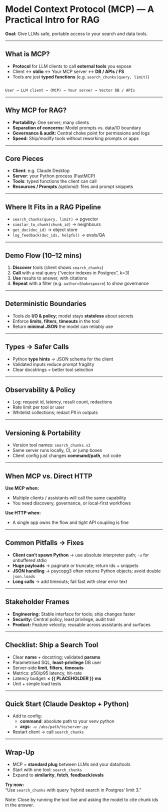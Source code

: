 # Model Context Protocol (MCP) — A Practical Intro for RAG

**Goal:** Give LLMs safe, portable access to your search and data tools.



---

## What is MCP?

- **Protocol** for LLM clients to call **external tools** you expose
- Client ↔ **stdio** ↔ Your MCP server ↔ **DB / APIs / FS**
- Tools are just **typed functions** (e.g. `search_chunks(query, limit)`)

```

User → LLM client → (MCP) → Your server → Vector DB / APIs

```

---

## Why MCP for RAG?

- **Portability:** One server; many clients
- **Separation of concerns:** Model prompts vs. data/IO boundary
- **Governance & audit:** Central choke point for permissions and logs
- **Speed:** Ship/modify tools without reworking prompts or apps

---

## Core Pieces

- **Client**: e.g. Claude Desktop
- **Server**: your Python process (FastMCP)
- **Tools**: typed functions the client can call
- **Resources / Prompts** *(optional)*: files and prompt snippets

---

## Where It Fits in a RAG Pipeline

- `search_chunks(query, limit)` → pgvector
- `similar_to_chunk(chunk_id)` → neighbours
- `get_doc(doc_id)` → object store
- `log_feedback(doc_ids, helpful)` → evals/QA

---

## Demo Flow (10–12 mins)

1. **Discover** tools (client shows `search_chunks`)
2. **Call** with a real query (“vector indexes in Postgres”, k=3)
3. **Use** results to answer, with citations
4. **Repeat** with a filter (e.g. `author=Shakespeare`) to show governance

---

## Deterministic Boundaries

- Tools do **I/O & policy**; model stays **stateless** about secrets
- Enforce **limits**, **filters**, **timeouts** in the tool
- Return **minimal JSON** the model can reliably use


---

## Types → Safer Calls

- Python **type hints** → JSON schema for the client
- Validated inputs reduce prompt fragility
- Clear docstrings = better tool selection


---

## Observability & Policy

- Log: request id, latency, result count, redactions
- Rate limit per tool or user
- Whitelist collections; redact PII in outputs


---

## Versioning & Portability

- Version tool names: `search_chunks.v2`
- Same server runs locally, CI, or jump boxes
- Client config just changes **command/path**, not code


---

## When MCP vs. Direct HTTP

**Use MCP when:**
- Multiple clients / assistants will call the same capability
- You need discovery, governance, or local-first workflows

**Use HTTP when:**
- A single app owns the flow and tight API coupling is fine


---

## Common Pitfalls → Fixes

- **Client can’t spawn Python** → use absolute interpreter path; `-u` for unbuffered stdio
- **Huge payloads** → paginate or truncate; return ids + snippets
- **JSON handling** → psycopg3 often returns Python objects; avoid double `json.loads`
- **Long calls** → add timeouts; fail fast with clear error text


---

## Stakeholder Frames

- **Engineering:** Stable interface for tools; ship changes faster
- **Security:** Central policy, least privilege, audit trail
- **Product:** Feature velocity; reusable across assistants and surfaces


---

## Checklist: Ship a Search Tool

- Clear **name** + docstring; validated **params**
- Parametrised SQL, **least-privilege** DB user
- Server-side **limit**, **filters**, **timeouts**
- Metrics: p50/p95 latency, hit-rate
- Latency budget: **< {{ PLACEHOLDER }} ms**
- Unit + simple load tests


---

## Quick Start (Claude Desktop + Python)

- Add to config:
  - **command**: absolute path to your venv python
  - **args**: `-u /abs/path/to/server.py`
- Restart client → call `search_chunks`


---

## Wrap-Up

- MCP = **standard plug** between LLMs and your data/tools
- Start with one tool: `search_chunks`
- Expand to **similarity**, **fetch**, **feedback/evals**

**Try now:**  
“Use `search_chunks` with query ‘hybrid search in Postgres’ limit 3.”

Note:
Close by running the tool live and asking the model to cite chunk ids in the answer.
